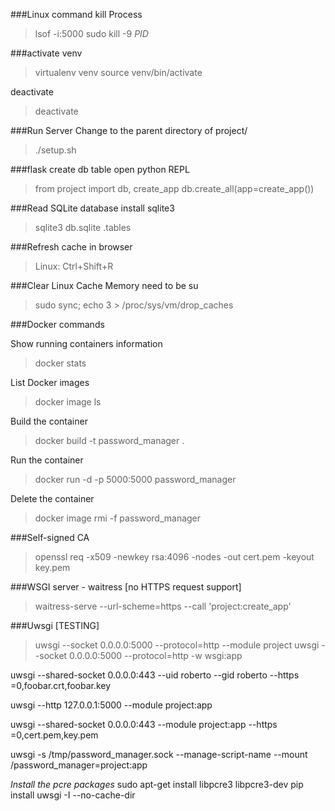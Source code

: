 ###Linux command kill Process
> lsof -i:5000
> sudo kill -9 <i>PID</i>

###activate venv
> virtualenv venv
> source venv/bin/activate

 deactivate
> deactivate

###Run Server
Change to the parent directory of project/
> ./setup.sh

###flask create db table
open python REPL
> from project import db, create_app
> db.create_all(app=create_app())

###Read SQLite database
install sqlite3
> sqlite3 db.sqlite
> .tables

###Refresh cache in browser
> Linux: Ctrl+Shift+R

###Clear Linux Cache Memory
need to be su
> sudo sync; echo 3 > /proc/sys/vm/drop_caches

###Docker commands

Show running containers information
> docker stats

List Docker images
> docker image ls

Build the container 
> docker build -t password_manager .

Run the container 
> docker run -d -p 5000:5000 password_manager

Delete the container
> docker image rmi -f password_manager

###Self-signed CA
> openssl req -x509 -newkey rsa:4096 -nodes -out cert.pem -keyout key.pem

###WSGI server - waitress [no HTTPS request support]
> waitress-serve --url-scheme=https --call 'project:create_app'

###Uwsgi [TESTING]
> uwsgi --socket 0.0.0.0:5000 --protocol=http --module project
> uwsgi --socket 0.0.0.0:5000 --protocol=http -w wsgi:app

uwsgi --shared-socket 0.0.0.0:443 --uid roberto --gid roberto --https =0,foobar.crt,foobar.key

uwsgi --http 127.0.0.1:5000 --module project:app

uwsgi --shared-socket 0.0.0.0:443 --module project:app --https =0,cert.pem,key.pem

uwsgi -s /tmp/password_manager.sock --manage-script-name --mount /password_manager=project:app


<i>Install the pcre packages</i>
sudo apt-get install libpcre3 libpcre3-dev
pip install uwsgi -I --no-cache-dir